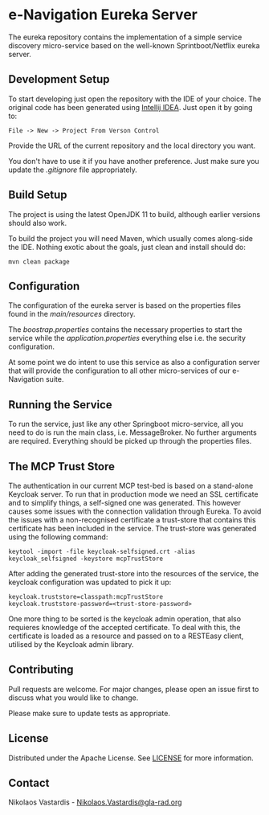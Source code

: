 # e-Navigation Eureka Server
The eureka repository contains the implementation of a simple service discovery
micro-service based on the well-known Sprintboot/Netflix eureka server.

## Development Setup
To start developing just open the repository with the IDE of your choice. The 
original code has been generated using 
[Intellij IDEA](https://www.jetbrains.com/idea). Just open it by going to:
    
    File -> New -> Project From Verson Control

Provide the URL of the current repository and the local directory you want. 

You don't have to use it if you have another preference. Just make sure you 
update the *.gitignore* file appropriately.

## Build Setup
The project is using the latest OpenJDK 11 to build, although earlier versions
should also work.

To build the project you will need Maven, which usually comes along-side the 
IDE. Nothing exotic about the goals, just clean and install should do:

    mvn clean package

## Configuration
The configuration of the eureka server is based on the properties files found
in the *main/resources* directory.

The *boostrap.properties* contains the necessary properties to start the service
while the *application.properties* everything else i.e. the security 
configuration.

At some point we do intent to use this service as also a configuration server
that will provide the configuration to all other micro-services of our 
e-Navigation suite.

## Running the Service
To run the service, just like any other Springboot micro-service, all you need
to do is run the main class, i.e. MessageBroker. No further arguments are
required. Everything should be picked up through the properties files.

## The MCP Trust Store
The authentication in our current MCP test-bed is based on a stand-alone 
Keycloak server. To run that in production mode we need an SSL certificate and
to simplify things, a self-signed one was generated. This however causes some
issues with the connection validation through Eureka. To avoid the issues
with a non-recognised certificate a trust-store that contains this certificate
has been included in the service. The trust-store was generated using the 
following command:

    keytool -import -file keycloak-selfsigned.crt -alias keycloak_selfsigned -keystore mcpTrustStore

After adding the generated trust-store into the resources of the service, the
keycloak configuration was updated to pick it up:

    keycloak.truststore=classpath:mcpTrustStore
    keycloak.truststore-password=<trust-store-password>

One more thing to be sorted is the keycloak admin operation, that also requieres
knowledge of the accepted certificate. To deal with this, the certificate is
loaded as a resource and passed on to a RESTEasy client, utilised by the
Keycloak admin library.

## Contributing
Pull requests are welcome. For major changes, please open an issue first to
discuss what you would like to change.

Please make sure to update tests as appropriate.

## License
Distributed under the Apache License. See [LICENSE](./LICENSE) for more
information.

## Contact
Nikolaos Vastardis - Nikolaos.Vastardis@gla-rad.org

